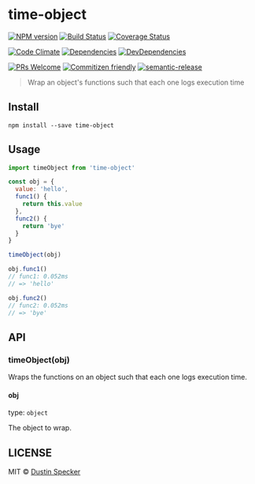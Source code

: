 # time-object
[![NPM version](https://badge.fury.io/js/time-object.svg)](https://badge.fury.io/js/time-object)
[![Build Status](https://travis-ci.org/dustinspecker/time-object.svg?branch=master)](https://travis-ci.org/dustinspecker/time-object)
[![Coverage Status](https://img.shields.io/coveralls/dustinspecker/time-object.svg)](https://coveralls.io/r/dustinspecker/time-object?branch=master)

[![Code Climate](https://codeclimate.com/github/dustinspecker/time-object/badges/gpa.svg)](https://codeclimate.com/github/dustinspecker/time-object)
[![Dependencies](https://david-dm.org/dustinspecker/time-object.svg)](https://david-dm.org/dustinspecker/time-object/#info=dependencies&view=table)
[![DevDependencies](https://david-dm.org/dustinspecker/time-object/dev-status.svg)](https://david-dm.org/dustinspecker/time-object/#info=devDependencies&view=table)

[![PRs Welcome](https://img.shields.io/badge/PRs-welcome-brightgreen.svg?style=flat-square)](http://makeapullrequest.com)
[![Commitizen friendly](https://img.shields.io/badge/commitizen-friendly-brightgreen.svg)](http://commitizen.github.io/cz-cli/)
[![semantic-release](https://img.shields.io/badge/%20%20%F0%9F%93%A6%F0%9F%9A%80-semantic--release-e10079.svg)](https://github.com/semantic-release/semantic-release)

> Wrap an object's functions such that each one logs execution time

## Install
```
npm install --save time-object
```

## Usage
```javascript
import timeObject from 'time-object'

const obj = {
  value: 'hello',
  func1() {
    return this.value
  },
  func2() {
    return 'bye'
  }
}

timeObject(obj)

obj.func1()
// func1: 0.052ms
// => 'hello'

obj.func2()
// func2: 0.052ms
// => 'bye'
```

## API
### timeObject(obj)

Wraps the functions on an object such that each one logs execution time.

#### obj

type: `object`

The object to wrap.

## LICENSE
MIT © [Dustin Specker](https://github.com/dustinspecker)
